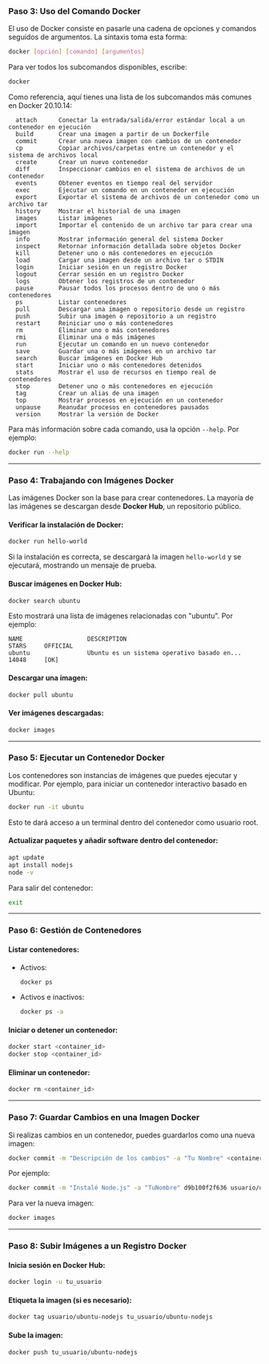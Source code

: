 ### **Paso 3: Uso del Comando Docker**

El uso de Docker consiste en pasarle una cadena de opciones y comandos seguidos de argumentos. La sintaxis toma esta forma:

```bash
docker [opción] [comando] [argumentos]
```

Para ver todos los subcomandos disponibles, escribe:

```bash
docker
```

Como referencia, aquí tienes una lista de los subcomandos más comunes en Docker 20.10.14:

```plaintext
  attach      Conectar la entrada/salida/error estándar local a un contenedor en ejecución
  build       Crear una imagen a partir de un Dockerfile
  commit      Crear una nueva imagen con cambios de un contenedor
  cp          Copiar archivos/carpetas entre un contenedor y el sistema de archivos local
  create      Crear un nuevo contenedor
  diff        Inspeccionar cambios en el sistema de archivos de un contenedor
  events      Obtener eventos en tiempo real del servidor
  exec        Ejecutar un comando en un contenedor en ejecución
  export      Exportar el sistema de archivos de un contenedor como un archivo tar
  history     Mostrar el historial de una imagen
  images      Listar imágenes
  import      Importar el contenido de un archivo tar para crear una imagen
  info        Mostrar información general del sistema Docker
  inspect     Retornar información detallada sobre objetos Docker
  kill        Detener uno o más contenedores en ejecución
  load        Cargar una imagen desde un archivo tar o STDIN
  login       Iniciar sesión en un registro Docker
  logout      Cerrar sesión en un registro Docker
  logs        Obtener los registros de un contenedor
  pause       Pausar todos los procesos dentro de uno o más contenedores
  ps          Listar contenedores
  pull        Descargar una imagen o repositorio desde un registro
  push        Subir una imagen o repositorio a un registro
  restart     Reiniciar uno o más contenedores
  rm          Eliminar uno o más contenedores
  rmi         Eliminar una o más imágenes
  run         Ejecutar un comando en un nuevo contenedor
  save        Guardar una o más imágenes en un archivo tar
  search      Buscar imágenes en Docker Hub
  start       Iniciar uno o más contenedores detenidos
  stats       Mostrar el uso de recursos en tiempo real de contenedores
  stop        Detener uno o más contenedores en ejecución
  tag         Crear un alias de una imagen
  top         Mostrar procesos en ejecución en un contenedor
  unpause     Reanudar procesos en contenedores pausados
  version     Mostrar la versión de Docker
```

Para más información sobre cada comando, usa la opción `--help`. Por ejemplo:

```bash
docker run --help
```

---

### **Paso 4: Trabajando con Imágenes Docker**

Las imágenes Docker son la base para crear contenedores. La mayoría de las imágenes se descargan desde **Docker Hub**, un repositorio público.

#### Verificar la instalación de Docker:

```bash
docker run hello-world
```

Si la instalación es correcta, se descargará la imagen `hello-world` y se ejecutará, mostrando un mensaje de prueba.

#### Buscar imágenes en Docker Hub:

```bash
docker search ubuntu
```

Esto mostrará una lista de imágenes relacionadas con "ubuntu". Por ejemplo:

```plaintext
NAME                  DESCRIPTION                                     STARS     OFFICIAL
ubuntu                Ubuntu es un sistema operativo basado en...    14048     [OK]
```

#### Descargar una imagen:

```bash
docker pull ubuntu
```

#### Ver imágenes descargadas:

```bash
docker images
```

---

### **Paso 5: Ejecutar un Contenedor Docker**

Los contenedores son instancias de imágenes que puedes ejecutar y modificar. Por ejemplo, para iniciar un contenedor interactivo basado en Ubuntu:

```bash
docker run -it ubuntu
```

Esto te dará acceso a un terminal dentro del contenedor como usuario root. 

#### Actualizar paquetes y añadir software dentro del contenedor:

```bash
apt update
apt install nodejs
node -v
```

Para salir del contenedor:

```bash
exit
```

---

### **Paso 6: Gestión de Contenedores**

#### Listar contenedores:

- Activos: 
  ```bash
  docker ps
  ```
- Activos e inactivos:
  ```bash
  docker ps -a
  ```

#### Iniciar o detener un contenedor:

```bash
docker start <container_id>
docker stop <container_id>
```

#### Eliminar un contenedor:

```bash
docker rm <container_id>
```

---

### **Paso 7: Guardar Cambios en una Imagen Docker**

Si realizas cambios en un contenedor, puedes guardarlos como una nueva imagen:

```bash
docker commit -m "Descripción de los cambios" -a "Tu Nombre" <container_id> usuario/nueva_imagen
```

Por ejemplo:

```bash
docker commit -m "Instalé Node.js" -a "TuNombre" d9b100f2f636 usuario/ubuntu-nodejs
```

Para ver la nueva imagen:

```bash
docker images
```

---

### **Paso 8: Subir Imágenes a un Registro Docker**

#### Inicia sesión en Docker Hub:

```bash
docker login -u tu_usuario
```

#### Etiqueta la imagen (si es necesario):

```bash
docker tag usuario/ubuntu-nodejs tu_usuario/ubuntu-nodejs
```

#### Sube la imagen:

```bash
docker push tu_usuario/ubuntu-nodejs
```
